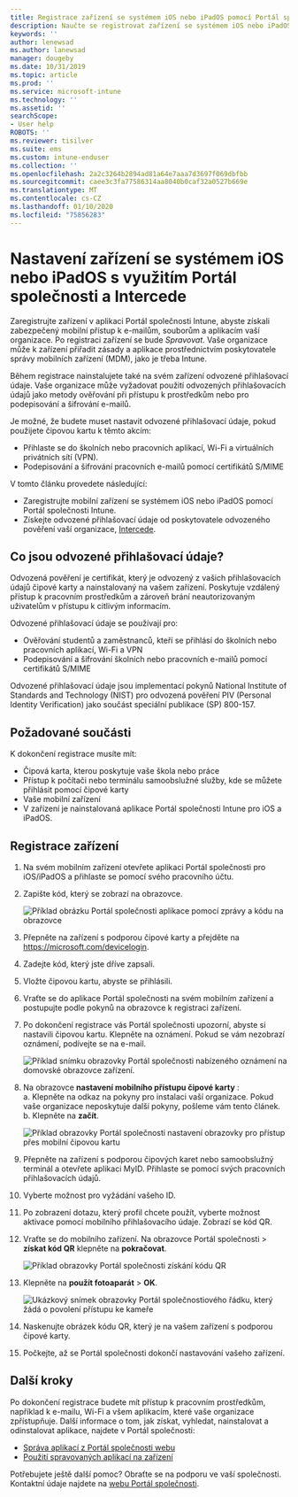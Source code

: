 ```yaml
---
title: Registrace zařízení se systémem iOS nebo iPadOS pomocí Portál společnosti Intune a Intercede
description: Naučte se registrovat zařízení se systémem iOS nebo iPadOS a nastavit odvozené ověřování přihlašovacích údajů pomocí Intercede.
keywords: ''
author: lenewsad
ms.author: lanewsad
manager: dougeby
ms.date: 10/31/2019
ms.topic: article
ms.prod: ''
ms.service: microsoft-intune
ms.technology: ''
ms.assetid: ''
searchScope:
- User help
ROBOTS: ''
ms.reviewer: tisilver
ms.suite: ems
ms.custom: intune-enduser
ms.collection: ''
ms.openlocfilehash: 2a2c3264b2894ad81a64e7aaa7d3697f069dbfbb
ms.sourcegitcommit: caee3c3fa77586314aa8040b0caf32a0527b669e
ms.translationtype: MT
ms.contentlocale: cs-CZ
ms.lasthandoff: 01/10/2020
ms.locfileid: "75856283"
---
```

# <a name="set-up-ios-or-ipados-device-with-company-portal-and-intercede"></a>Nastavení zařízení se systémem iOS nebo iPadOS s využitím Portál společnosti a Intercede

Zaregistrujte zařízení v aplikaci Portál společnosti Intune, abyste získali zabezpečený mobilní přístup k e-mailům, souborům a aplikacím vaší organizace.  Po registraci zařízení se bude *Spravovat*. Vaše organizace může k zařízení přiřadit zásady a aplikace prostřednictvím poskytovatele správy mobilních zařízení (MDM), jako je třeba Intune.  

Během registrace nainstalujete také na svém zařízení odvozené přihlašovací údaje. Vaše organizace může vyžadovat použití odvozených přihlašovacích údajů jako metody ověřování při přístupu k prostředkům nebo pro podepisování a šifrování e-mailů. 

Je možné, že budete muset nastavit odvozené přihlašovací údaje, pokud použijete čipovou kartu k těmto akcím:

* Přihlaste se do školních nebo pracovních aplikací, Wi-Fi a virtuálních privátních sítí (VPN).
* Podepisování a šifrování pracovních e-mailů pomocí certifikátů S/MIME  

V tomto článku provedete následující:  

* Zaregistrujte mobilní zařízení se systémem iOS nebo iPadOS pomocí Portál společnosti Intune.  
* Získejte odvozené přihlašovací údaje od poskytovatele odvozeného pověření vaší organizace, [Intercede](https://www.intercede.com/).   


## <a name="what-are-derived-credentials"></a>Co jsou odvozené přihlašovací údaje?  
Odvozená pověření je certifikát, který je odvozený z vašich přihlašovacích údajů čipové karty a nainstalovaný na vašem zařízení. Poskytuje vzdálený přístup k pracovním prostředkům a zároveň brání neautorizovaným uživatelům v přístupu k citlivým informacím.  

Odvozené přihlašovací údaje se používají pro: 
* Ověřování studentů a zaměstnanců, kteří se přihlásí do školních nebo pracovních aplikací, Wi-Fi a VPN
* Podepisování a šifrování školních nebo pracovních e-mailů pomocí certifikátů S/MIME  

Odvozené přihlašovací údaje jsou implementací pokynů National Institute of Standards and Technology (NIST) pro odvozená pověření PIV (Personal Identity Verification) jako součást speciální publikace (SP) 800-157.  

## <a name="prerequisites"></a>Požadované součásti

 K dokončení registrace musíte mít:

* Čipová karta, kterou poskytuje vaše škola nebo práce
* Přístup k počítači nebo terminálu samoobslužné služby, kde se můžete přihlásit pomocí čipové karty
* Vaše mobilní zařízení
* V zařízení je nainstalovaná aplikace Portál společnosti Intune pro iOS a iPadOS.


## <a name="enroll-device"></a>Registrace zařízení  
1. Na svém mobilním zařízení otevřete aplikaci Portál společnosti pro iOS/iPadOS a přihlaste se pomocí svého pracovního účtu.  
2. Zapište kód, který se zobrazí na obrazovce.  

    ![Příklad obrázku Portál společnosti aplikace pomocí zprávy a kódu na obrazovce](./media/copy-code-intercede.png)  
1. Přepněte na zařízení s podporou čipové karty a přejděte na https://microsoft.com/devicelogin. 

1. Zadejte kód, který jste dříve zapsali.
 
2. Vložte čipovou kartu, abyste se přihlásili.   

3. Vraťte se do aplikace Portál společnosti na svém mobilním zařízení a postupujte podle pokynů na obrazovce k registraci zařízení.  
4. Po dokončení registrace vás Portál společnosti upozorní, abyste si nastavili čipovou kartu. Klepněte na oznámení. Pokud se vám nezobrazí oznámení, podívejte se na e-mail.   

    ![Příklad snímku obrazovky Portál společnosti nabízeného oznámení na domovské obrazovce zařízení.](./media/action-required-in-app-intercede.png)  

5. Na obrazovce **nastavení mobilního přístupu čipové karty** :  
    a. Klepněte na odkaz na pokyny pro instalaci vaší organizace. Pokud vaše organizace neposkytuje další pokyny, pošleme vám tento článek.  
    b. Klepněte na **začít**.  

    ![Příklad obrazovky Portál společnosti nastavení obrazovky pro přístup přes mobilní čipovou kartu](./media/smart-card-info-intercede.png)  

6. Přepněte na zařízení s podporou čipových karet nebo samoobslužný terminál a otevřete aplikaci MyID. Přihlaste se pomocí svých pracovních přihlašovacích údajů.  
7. Vyberte možnost pro vyžádání vašeho ID. 
8. Po zobrazení dotazu, který profil chcete použít, vyberte možnost aktivace pomocí mobilního přihlašovacího údaje. Zobrazí se kód QR.  
9. Vraťte se do mobilního zařízení. Na obrazovce Portál společnosti > **získat kód QR** klepněte na **pokračovat**.  

    ![Příklad obrazovky Portál společnosti získání kódu QR](./media/get-qr-code-intercede.png) 
 
10. Klepněte na **použít fotoaparát** > **OK**.  

    ![Ukázkový snímek obrazovky Portál společnostiového řádku, který žádá o povolení přístupu ke kameře](./media/allow-cp-camera-access-intercede.png)  

11. Naskenujte obrázek kódu QR, který je na vašem zařízení s podporou čipové karty. 
12. Počkejte, až se Portál společnosti dokončí nastavování vašeho zařízení.  

## <a name="next-steps"></a>Další kroky  
Po dokončení registrace budete mít přístup k pracovním prostředkům, například k e-mailu, Wi-Fi a všem aplikacím, které vaše organizace zpřístupňuje. Další informace o tom, jak získat, vyhledat, nainstalovat a odinstalovat aplikace, najdete v Portál společnosti:

* [Správa aplikací z Portál společnosti webu](manage-apps-cpweb.md)  
* [Použití spravovaných aplikací na zařízení](use-managed-apps-on-your-device-ios.md)  

Potřebujete ještě další pomoc? Obraťte se na podporu ve vaší společnosti. Kontaktní údaje najdete na [webu Portál společnosti](https://go.microsoft.com/fwlink/?linkid=2010980).
